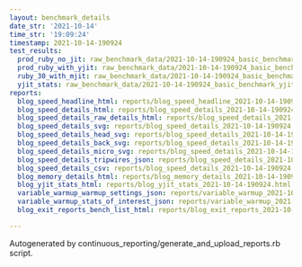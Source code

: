 ```yaml
---
layout: benchmark_details
date_str: '2021-10-14'
time_str: '19:09:24'
timestamp: 2021-10-14-190924
test_results:
  prod_ruby_no_jit: raw_benchmark_data/2021-10-14-190924_basic_benchmark_prod_ruby_no_jit.json
  prod_ruby_with_yjit: raw_benchmark_data/2021-10-14-190924_basic_benchmark_prod_ruby_with_yjit.json
  ruby_30_with_mjit: raw_benchmark_data/2021-10-14-190924_basic_benchmark_ruby_30_with_mjit.json
  yjit_stats: raw_benchmark_data/2021-10-14-190924_basic_benchmark_yjit_stats.json
reports:
  blog_speed_headline_html: reports/blog_speed_headline_2021-10-14-190924.html
  blog_speed_details_html: reports/blog_speed_details_2021-10-14-190924.html
  blog_speed_details_raw_details_html: reports/blog_speed_details_2021-10-14-190924.raw_details.html
  blog_speed_details_svg: reports/blog_speed_details_2021-10-14-190924.svg
  blog_speed_details_head_svg: reports/blog_speed_details_2021-10-14-190924.head.svg
  blog_speed_details_back_svg: reports/blog_speed_details_2021-10-14-190924.back.svg
  blog_speed_details_micro_svg: reports/blog_speed_details_2021-10-14-190924.micro.svg
  blog_speed_details_tripwires_json: reports/blog_speed_details_2021-10-14-190924.tripwires.json
  blog_speed_details_csv: reports/blog_speed_details_2021-10-14-190924.csv
  blog_memory_details_html: reports/blog_memory_details_2021-10-14-190924.html
  blog_yjit_stats_html: reports/blog_yjit_stats_2021-10-14-190924.html
  variable_warmup_warmup_settings_json: reports/variable_warmup_2021-10-14-190924.warmup_settings.json
  variable_warmup_stats_of_interest_json: reports/variable_warmup_2021-10-14-190924.stats_of_interest.json
  blog_exit_reports_bench_list_html: reports/blog_exit_reports_2021-10-14-190924.bench_list.html

---
```

Autogenerated by continuous_reporting/generate_and_upload_reports.rb script.

